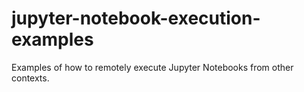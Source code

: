 # jupyter-notebook-execution-examples

Examples of how to remotely execute Jupyter Notebooks from other contexts.
